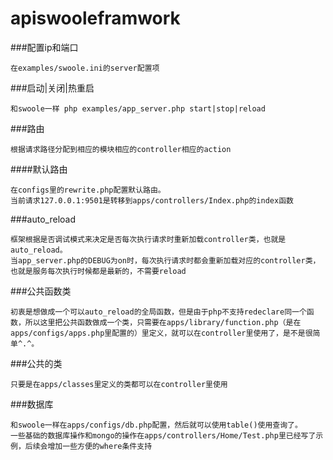 
# apiswooleframwork
###配置ip和端口
```
在examples/swoole.ini的server配置项
```
###启动|关闭|热重启
```
和swoole一样 php examples/app_server.php start|stop|reload

```

###路由

```
根据请求路径分配到相应的模块相应的controller相应的action

```
####默认路由

```
在configs里的rewrite.php配置默认路由。
当前请求127.0.0.1:9501是转移到apps/controllers/Index.php的index函数
```

###auto_reload
```
框架根据是否调试模式来决定是否每次执行请求时重新加载controller类，也就是auto_reload。
当app_server.php的DEBUG为on时，每次执行请求时都会重新加载对应的controller类，也就是服务每次执行时候都是最新的，不需要reload

```

###公共函数类
```
初衷是想做成一个可以auto_reload的全局函数，但是由于php不支持redeclare同一个函数，所以这里把公共函数做成一个类，只需要在apps/library/function.php（是在apps/configs/apps.php里配置的）里定义，就可以在controller里使用了，是不是很简单^.^。
```

###公共的类
```
只要是在apps/classes里定义的类都可以在controller里使用
```


###数据库
```
和swoole一样在apps/configs/db.php配置，然后就可以使用table()使用查询了。
一些基础的数据库操作和mongo的操作在apps/controllers/Home/Test.php里已经写了示例，后续会增加一些方便的where条件支持
```